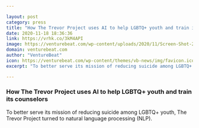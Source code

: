```yaml
---

layout: post
category: press
title: "How The Trevor Project uses AI to help LGBTQ+ youth and train its counselors"
date: 2020-11-18 18:36:36
link: https://vrhk.co/3kM4API
image: https://venturebeat.com/wp-content/uploads/2020/11/Screen-Shot-2020-11-13-at-1.12.14-PM.png?w=1200&strip=all
domain: venturebeat.com
author: "VentureBeat"
icon: https://venturebeat.com/wp-content/themes/vb-news/img/favicon.ico
excerpt: "To better serve its mission of reducing suicide among LGBTQ+ youth, The Trevor Project turned to natural language processing (NLP)."

---
```


### How The Trevor Project uses AI to help LGBTQ+ youth and train its counselors

To better serve its mission of reducing suicide among LGBTQ+ youth, The Trevor Project turned to natural language processing (NLP).